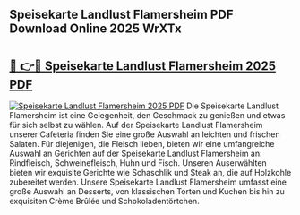 ## Speisekarte Landlust Flamersheim PDF Download Online 2025 WrXTx

# <h2><a href="http://gc662mf.nevu.top/?p=Speisekarte+Landlust+Flamersheim">🔗 👉🔴 Speisekarte Landlust Flamersheim 2025 PDF</a></h2>

[![Speisekarte Landlust Flamersheim 2025 PDF](https://i.imgur.com/dBaPXMq.png)](http://gc662mf.nevu.top/?p=Speisekarte+Landlust+Flamersheim)
Die Speisekarte Landlust Flamersheim ist eine Gelegenheit, den Geschmack zu genießen und etwas für sich selbst zu wählen. Auf der Speisekarte Landlust Flamersheim unserer Cafeteria finden Sie eine große Auswahl an leichten und frischen Salaten. Für diejenigen, die Fleisch lieben, bieten wir eine umfangreiche Auswahl an Gerichten auf der Speisekarte Landlust Flamersheim an: Rindfleisch, Schweinefleisch, Huhn und Fisch. Unseren Auserwählten bieten wir exquisite Gerichte wie Schaschlik und Steak an, die auf Holzkohle zubereitet werden. Unsere Speisekarte Landlust Flamersheim umfasst eine große Auswahl an Desserts, von klassischen Torten und Kuchen bis hin zu exquisiten Crème Brûlée und Schokoladentörtchen.
